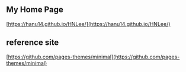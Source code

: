 ## My Home Page
[https://hanu14.github.io/HNLee/](https://hanu14.github.io/HNLee/)

## reference site
[https://github.com/pages-themes/minimal](https://github.com/pages-themes/minimal)
